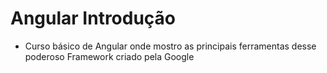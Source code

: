 # Angular Introdução
* Curso básico de Angular onde mostro as principais ferramentas desse poderoso Framework criado pela Google
